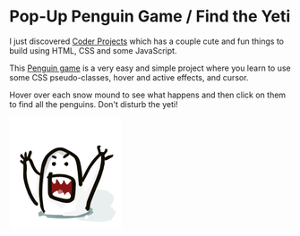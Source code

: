 <h1>Pop-Up Penguin Game / Find the Yeti</h1>

<p>I just discovered <a href="https://googlecreativelab.github.io/coder-projects/projects/pop_up_penguins/">Coder Projects</a> which has a couple cute and fun things to build using HTML, CSS and some JavaScript.</p>

<p>This <a href="http://amytangcodes.com/penguins/">Penguin game</a> is a very easy and simple project where you learn to use some CSS pseudo-classes, hover and active effects, and cursor.</p>

<p>Hover over each snow mound to see what happens and then click on them to find all the penguins.  Don't disturb the yeti!</p>

<p><a href="http://amytangcodes.com/penguins"><img src="penguin_pngs/yeti.png" height="200" width="200" alt=""></a></p>